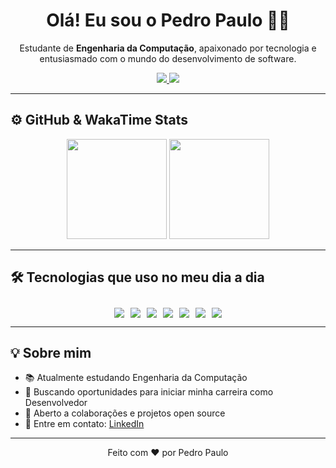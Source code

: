 <h1 align="center">Olá! Eu sou o Pedro Paulo 👨‍💻</h1>

<p align="center">
  Estudante de <strong>Engenharia da Computação</strong>, apaixonado por tecnologia e entusiasmado com o mundo do desenvolvimento de software.
</p>

<p align="center">
  <a href="https://www.linkedin.com/in/pedro-j-422b5620b" target="_blank">
    <img src="https://img.shields.io/badge/LinkedIn-0077B5?style=for-the-badge&logo=linkedin&logoColor=white"/>
  </a>
  <a href="https://www.instagram.com/pedroso._.oficial/" target="_blank">
    <img src="https://img.shields.io/badge/Instagram-E4405F?style=for-the-badge&logo=instagram&logoColor=white"/>
  </a>
</p>

---

## ⚙️ GitHub & WakaTime Stats

<div align="center">
  <img height="160em" src="https://github-readme-stats.vercel.app/api?username=PedrosoY&show_icons=true&theme=transparent&count_private=true&hide_border=true"/>
  <img height="160em" src="https://github-readme-stats.vercel.app/api/top-langs/?username=PedrosoY&layout=compact&theme=transparent&hide_border=true"/>
</div>

---

## 🛠 Tecnologias que uso no meu dia a dia

<div style="display: flex; flex-wrap: wrap; justify-content: center; gap: 10px; padding-top: 10px;">
  <img src="https://img.shields.io/badge/HTML5-E34F26?style=for-the-badge&logo=html5&logoColor=white"/>
  <img src="https://img.shields.io/badge/CSS3-1572B6?style=for-the-badge&logo=css3&logoColor=white"/>
  <img src="https://img.shields.io/badge/JavaScript-F7DF1E?style=for-the-badge&logo=javascript&logoColor=black"/>
  <img src="https://img.shields.io/badge/PHP-777BB4?style=for-the-badge&logo=php&logoColor=white"/>
  <img src="https://img.shields.io/badge/Java-ED8B00?style=for-the-badge&logo=java&logoColor=white"/>
  <img src="https://img.shields.io/badge/Python-14354C?style=for-the-badge&logo=python&logoColor=white"/>
  <img src="https://img.shields.io/badge/C++-00599C?style=for-the-badge&logo=c%2B%2B&logoColor=white"/>
</div>

---

## 💡 Sobre mim

- 📚 Atualmente estudando Engenharia da Computação
- 🚀 Buscando oportunidades para iniciar minha carreira como Desenvolvedor
- 🤝 Aberto a colaborações e projetos open source
- 📧 Entre em contato: [LinkedIn](https://www.linkedin.com/in/pedro-j-422b5620b)

---

<p align="center">
  Feito com ❤️ por Pedro Paulo
</p>
